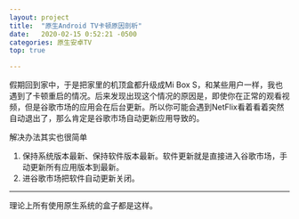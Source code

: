 ```yaml
---
layout: project
title:  "原生Android TV卡顿原因剖析"
date:   2020-02-15 0:52:21 -0500
categories: 原生安卓TV
top: true 

---
```

假期回到家中，于是把家里的机顶盒都升级成Mi Box S，和某些用户一样，我也遇到了卡顿重启的情况。后来发现出现这个情况的原因是，即使你在正常的观看视频，但是谷歌市场的应用会在后台更新。所以你可能会遇到NetFlix看着看着突然自动退出了，那么肯定是谷歌市场自动更新应用导致的。

解决办法其实也很简单
1. 保持系统版本最新、保持软件版本最新。软件更新就是直接进入谷歌市场，手动更新所有应用版本到最新。
2. 进谷歌市场把软件自动更新关闭。

<hr>

理论上所有使用原生系统的盒子都是这样。
